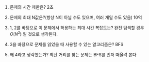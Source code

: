 1. 문제의 시간 제한은?
  2초
  
2. 문제의 최대 N값은?(항상 N이 아닐 수도 있으며, 여러 개일 수도 있음)
 10억

3. 1, 2를 바탕으로 이 문제에서 허용하는 최대 시간 복잡도는?
 완전 탐색할 경우 $O(N^2)$ 일 것으로 생각된다.

4. 3을 바탕으로 문제를 읽었을 때 사용할 수 있는 알고리즘은?
 BFS

5. 왜 4라고 생각했는가?
 최단 거리를 찾는 문제는 BFS를 먼저 떠올려 본다
